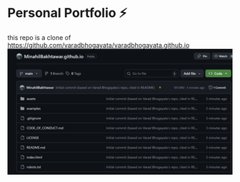 # Personal Portfolio ⚡️ 
this repo is a clone of
https://github.com/varadbhogayata/varadbhogayata.github.io 
![Cloned Repo: ](image.png)
